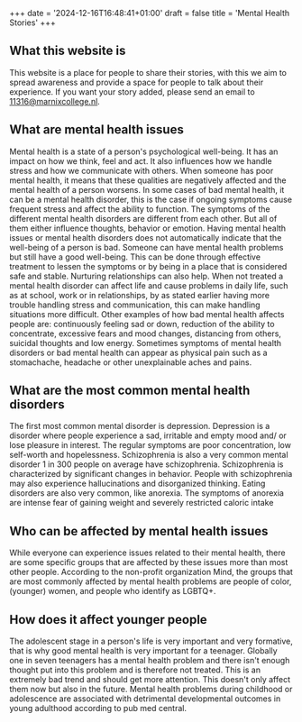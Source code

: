+++
date = '2024-12-16T16:48:41+01:00'
draft = false
title = 'Mental Health Stories'
+++

## What this website is
This website is a place for people to share their stories, with this we aim to spread awareness and provide a space for people to talk about their experience. If you want your story added, please send an email to 11316@marnixcollege.nl.

## What are mental health issues
Mental health is a state of a person's psychological well-being. It has an impact on how we think, feel and act. It also influences how we handle stress and how we communicate with others. When someone has poor mental health, it means that these qualities are negatively affected and the mental health of a person worsens. In some cases of bad mental health, it can be a mental health disorder, this is the case if ongoing symptoms cause frequent stress and affect the ability to function. The symptoms of the different mental health disorders are different from each other. But all of them either influence thoughts, behavior or emotion. Having mental health issues or mental health disorders does not automatically indicate that the well-being of a person is bad. Someone can have mental health problems but still have a good well-being. This can be done through effective treatment to lessen the symptoms or by being in a place that is considered safe and stable. Nurturing relationships can also help. When not treated a mental health disorder can affect life and cause problems in daily life, such as at school, work or in relationships, by as stated earlier having more trouble handling stress and communication, this can make handling situations more difficult. Other examples of how bad mental health affects people are: continuously feeling sad or down, reduction of the ability to concentrate, excessive fears and mood changes, distancing from others, suicidal thoughts and low energy. Sometimes symptoms of mental health disorders or bad mental health  can appear as physical pain such as a stomachache, headache or other unexplainable aches and pains.

## What are the most common mental health disorders
The first most common mental disorder is depression. Depression is a disorder where people experience a sad, irritable and empty mood and/ or lose pleasure in interest. The regular symptoms are poor concentration, low self-worth and hopelessness. Schizophrenia is also a very common mental disorder 1 in 300 people on average have schizophrenia. Schizophrenia is characterized by significant changes in behavior. People with schizophrenia may also experience hallucinations and disorganized thinking. Eating disorders are also very common, like anorexia. The symptoms of anorexia are intense fear of gaining weight and severely restricted caloric intake

## Who can be affected by mental health issues
While everyone can experience issues related to their mental health, there are some specific groups that are affected by these issues more than most other people. According to the non-profit organization Mind, the groups that are most commonly affected by mental health problems are people of color, (younger) women, and people who identify as LGBTQ+.

## How does it affect younger people
The adolescent stage in a person's life is very important and very formative, that is why good mental health is very important for a teenager. Globally one in seven teenagers has a mental health problem and there isn't enough thought put into this problem and is therefore not treated. This is an extremely bad trend and should get more attention. This doesn't only affect them now but also in the future. Mental health problems during childhood or adolescence are associated with detrimental developmental outcomes in young adulthood according to pub med central.